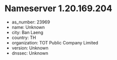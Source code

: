 # Nameserver 1.20.169.204

* as_number: 23969
* name: Unknown
* city: Ban Laeng
* country: TH
* organization: TOT Public Company Limited
* version: Unknown
* dnssec: Unknown
